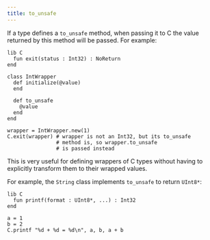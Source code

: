 ```yaml
---
title: to_unsafe
---
```


If a type defines a `to_unsafe` method, when passing it to C the value returned by this method will be passed. For example:

```crystal
lib C
  fun exit(status : Int32) : NoReturn
end

class IntWrapper
  def initialize(@value)
  end

  def to_unsafe
    @value
  end
end

wrapper = IntWrapper.new(1)
C.exit(wrapper) # wrapper is not an Int32, but its to_unsafe
                # method is, so wrapper.to_unsafe
                # is passed instead
```

This is very useful for defining wrappers of C types without having to explicitly transform them to their wrapped values.

For example, the `String` class implements `to_unsafe` to return `UInt8*`:

```crystal
lib C
  fun printf(format : UInt8*, ...) : Int32
end

a = 1
b = 2
C.printf "%d + %d = %d\n", a, b, a + b
```
